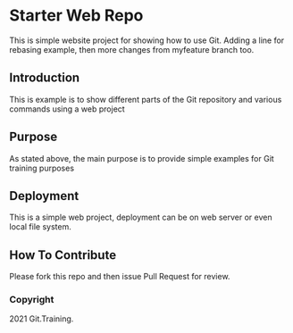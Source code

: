 # Starter Web Repo

This is simple website project for showing how to use Git. Adding a line for rebasing example, then more changes from myfeature branch too.

## Introduction

This is example is to show different parts of the Git repository and various commands using a web project

## Purpose

As stated above, the main purpose is to provide simple examples for Git training purposes

## Deployment

This is a simple web project, deployment can be on web server or even local file system.

## How To Contribute
Please fork this repo and then issue Pull Request for review.

### Copyright
2021 Git.Training.